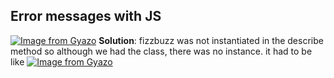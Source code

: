 ## Error messages with JS

[![Image from Gyazo](https://i.gyazo.com/9acd02a120ecddf72755748c1bc8a7fa.png)](https://gyazo.com/9acd02a120ecddf72755748c1bc8a7fa)
**Solution**: fizzbuzz was not instantiated in the describe method so although we had the class, there was no instance.
it had to be like 
[![Image from Gyazo](https://i.gyazo.com/ed6d2e535f7c8cb022b97695ec09546e.png)](https://gyazo.com/ed6d2e535f7c8cb022b97695ec09546e)
